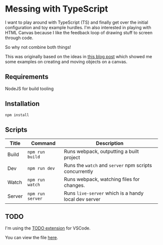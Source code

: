 # Messing with TypeScript

I want to play around with TypeScript (TS) and finally get over the initial configuration and toy example hurdles.
I'm also interested in playing with HTML Canvas because I like the feedback loop of drawing stuff to screen through code.

So why not combine both things!

This was originally based on the ideas in [this blog post](https://codeburst.io/canvas-animations-in-typescript-97ba0163cb19) which showed me some examples on creating and moving objects on a canvas.

## Requirements

NodeJS for build tooling

## Installation

`npm install`

## Scripts

 Title | Command | Description 
 --- | --- | ---
 Build | `npm run build` | Runs webpack, outputting a built project 
 Dev | `npm run dev` | Runs the `watch` and `server` npm scripts concurrently 
 Watch | `npm run watch` | Runs webpack, watching files for changes. 
 Server | `npm run server` | Runs `live-server` which is a handy local dev server 

## TODO

I'm using the [TODO extension](https://marketplace.visualstudio.com/items?itemName=fabiospampinato.vscode-todo-plus) for VSCode. 

You can view the file [here](./TODO).